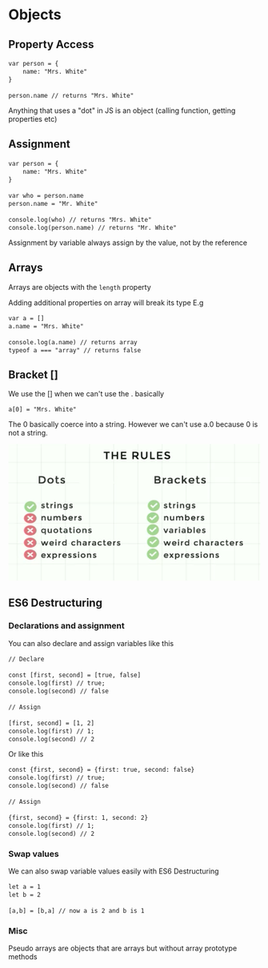 # Objects

## Property Access

```
var person = {
    name: "Mrs. White"
}

person.name // returns "Mrs. White"
```

Anything that uses a "dot" in JS is an object (calling function, getting properties etc)

## Assignment

```
var person = {
    name: "Mrs. White"
}

var who = person.name
person.name = "Mr. White"

console.log(who) // returns "Mrs. White"
console.log(person.name) // returns "Mr. White"
```

Assignment by variable always assign by the value, not by the reference

## Arrays

Arrays are objects with the `length` property

Adding additional properties on array will break its type
E.g

```
var a = []
a.name = "Mrs. White"

console.log(a.name) // returns array
typeof a === "array" // returns false
```

## Bracket []

We use the [] when we can't use the . basically

```
a[0] = "Mrs. White"

```

The 0 basically coerce into a string. However we can't use a.0 because 0 is not a string.

![When to use bracket vs dot](../../assets/bracketVsDots.png)

## ES6 Destructuring

### Declarations and assignment

You can also declare and assign variables like this

```
// Declare

const [first, second] = [true, false]
console.log(first) // true;
console.log(second) // false

// Assign

[first, second] = [1, 2]
console.log(first) // 1;
console.log(second) // 2
```

Or like this

```
const {first, second} = {first: true, second: false}
console.log(first) // true;
console.log(second) // false

// Assign

{first, second} = {first: 1, second: 2}
console.log(first) // 1;
console.log(second) // 2
```

### Swap values

We can also swap variable values easily with ES6 Destructuring

```
let a = 1
let b = 2

[a,b] = [b,a] // now a is 2 and b is 1
```

### Misc

Pseudo arrays are objects that are arrays but without array prototype methods

